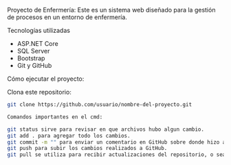 Proyecto de Enfermería: Este es un sistema web diseñado para la gestión de procesos en un entorno de enfermería.

 Tecnologías utilizadas
- ASP.NET Core
- SQL Server
- Bootstrap
- Git y GitHub

Cómo ejecutar el proyecto:

Clona este repositorio:
   ```bash
   git clone https://github.com/usuario/nombre-del-proyecto.git

Comandos importantes en el cmd:

git status sirve para revisar en que archivos hubo algun cambio.
git add . para agregar todo los cambios.
git commit -m "" para enviar un comentario en GitHub sobre donde hizo alguna modificacion para que estemos informados y clonar ese archivo antes de modificarlo (Dentro de las comillas va el comentario)
git push para subir los cambios realizados a GitHub.
git pull se utiliza para recibir actualizaciones del repositorio, o sea para traer los cambios.
